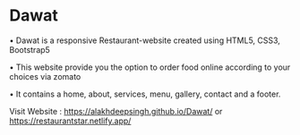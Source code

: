 # Dawat
• Dawat is a responsive Restaurant-website created using HTML5, CSS3, Bootstrap5

• This website provide you the option to order food online according to your choices via zomato

• It contains a home, about, services, menu, gallery, contact and a footer. 

Visit Website : https://alakhdeepsingh.github.io/Dawat/  or   https://restaurantstar.netlify.app/

